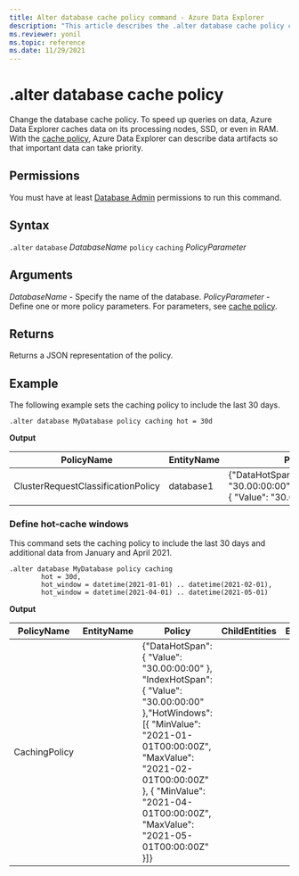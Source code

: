 ```yaml
---
title: Alter database cache policy command - Azure Data Explorer
description: "This article describes the .alter database cache policy command in Azure Data Explorer."
ms.reviewer: yonil
ms.topic: reference
ms.date: 11/29/2021
---
```

# .alter database cache policy

Change the database cache policy. To speed up queries on data, Azure Data Explorer caches data on its processing nodes, SSD, or even in RAM. With the [cache policy](cachepolicy.md), Azure Data Explorer can describe data artifacts so that important data can take priority.  

## Permissions

You must have at least [Database Admin](access-control/role-based-access-control.md) permissions to run this command.

## Syntax

`.alter` `database` *DatabaseName* `policy` `caching` *PolicyParameter*

## Arguments

*DatabaseName* - Specify the name of the database.
*PolicyParameter* - Define one or more policy parameters. For parameters, see [cache policy](cachepolicy.md). 

## Returns

Returns a JSON representation of the policy.

## Example

The following example sets the caching policy to include the last 30 days.

```kusto
.alter database MyDatabase policy caching hot = 30d
```

**Output**

|PolicyName|EntityName|Policy|ChildEntities|EntityType|
|---|---|---|---|---|
|ClusterRequestClassificationPolicy| database1 |{"DataHotSpan": {"Value": "30.00:00:00"},"IndexHotSpan": { "Value": "30.00:00:00" }} | | |

### Define hot-cache windows

This command sets the caching policy to include the last 30 days and additional data from January and April 2021.

```kusto
.alter database MyDatabase policy caching 
        hot = 30d,
        hot_window = datetime(2021-01-01) .. datetime(2021-02-01),
        hot_window = datetime(2021-04-01) .. datetime(2021-05-01)
```

**Output**

|PolicyName|EntityName|Policy|ChildEntities|EntityType|
|---|---|---|---|---|
|CachingPolicy| |{"DataHotSpan": { "Value": "30.00:00:00" }, "IndexHotSpan": {    "Value": "30.00:00:00" },"HotWindows": [{ "MinValue": "2021-01-01T00:00:00Z", "MaxValue": "2021-02-01T00:00:00Z" }, { "MinValue": "2021-04-01T00:00:00Z", "MaxValue": "2021-05-01T00:00:00Z" }]}| |
